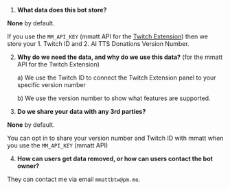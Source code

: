 1) **What data does this bot store?**

**None** by default.

If you use the `MM_API_KEY` (mmatt API for the [Twitch Extension](https://dashboard.twitch.tv/extensions/ukchm96ow4u5nykp34y56v8c14refh-0.0.1)) then we store your 1. Twitch ID and 2. AI TTS Donations Version Number.

2) **Why do we need the data, and why do we use this data?** (for the mmatt API for the Twitch Extension)
    
    a) We use the Twitch ID to connect the Twitch Extension panel to your specific version number
    
    b) We use the version number to show what features are supported.

3) **Do we share your data with any 3rd parties?**

**None** by default.

You can opt in to share your version number and Twitch ID with mmatt when you use the `MM_API_KEY` (mmatt API)

4) **How can users get data removed, or how can users contact the bot owner?**

They can contact me via email `mmattbtw@pm.me`.
